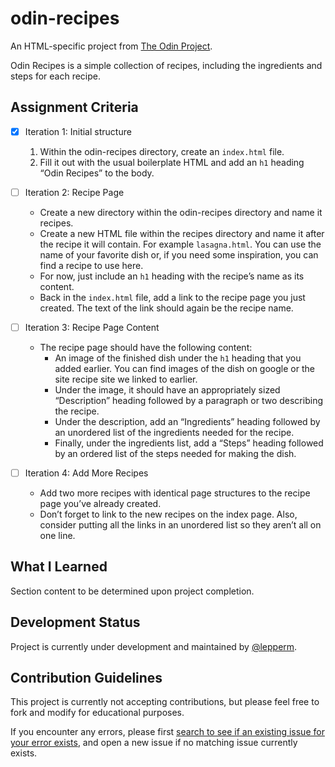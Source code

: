# odin-recipes

An HTML-specific project from [The Odin Project](https://www.theodinproject.com/paths/foundations/courses/foundations/lessons/recipes).

Odin Recipes is a simple collection of recipes, including the ingredients and steps for each recipe.

## Assignment Criteria

- [x] Iteration 1: Initial structure

  1. Within the odin-recipes directory, create an `index.html` file.
  1. Fill it out with the usual boilerplate HTML and add an `h1` heading “Odin Recipes” to the body.

- [ ] Iteration 2: Recipe Page

  - Create a new directory within the odin-recipes directory and name it recipes.
  - Create a new HTML file within the recipes directory and name it after the recipe it will contain. For example `lasagna.html`. You can use the name of your favorite dish or, if you need some inspiration, you can find a recipe to use here.
  - For now, just include an `h1` heading with the recipe’s name as its content.
  - Back in the `index.html` file, add a link to the recipe page you just created. The text of the link should again be the recipe name.

- [ ] Iteration 3: Recipe Page Content

  - The recipe page should have the following content:
    - An image of the finished dish under the `h1` heading that you added earlier. You can find images of the dish on google or the site recipe site we linked to earlier.
    - Under the image, it should have an appropriately sized “Description” heading followed by a paragraph or two describing the recipe.
    - Under the description, add an “Ingredients” heading followed by an unordered list of the ingredients needed for the recipe.
    - Finally, under the ingredients list, add a “Steps” heading followed by an ordered list of the steps needed for making the dish.

- [ ] Iteration 4: Add More Recipes
  - Add two more recipes with identical page structures to the recipe page you’ve already created.
  - Don’t forget to link to the new recipes on the index page. Also, consider putting all the links in an unordered list so they aren’t all on one line.

## What I Learned

Section content to be determined upon project completion.

## Development Status

Project is currently under development and maintained by [@lepperm](https://github.com/lepperm).

## Contribution Guidelines

This project is currently not accepting contributions, but please feel free to fork and modify for educational purposes.

If you encounter any errors, please first [search to see if an existing issue for your error exists](https://github.com/lepperm/odin-recipes/issues), and open a new issue if no matching issue currently exists.

